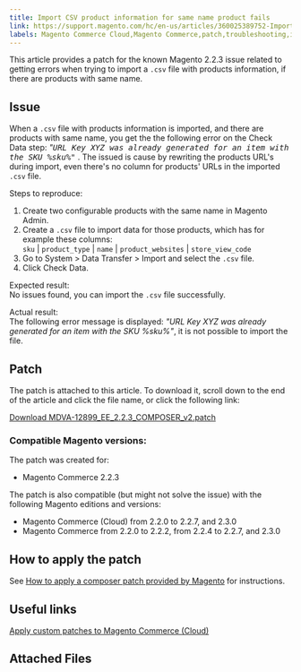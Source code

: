 ```yaml
---
title: Import CSV product information for same name product fails
link: https://support.magento.com/hc/en-us/articles/360025389752-Import-CSV-product-information-for-same-name-product-fails
labels: Magento Commerce Cloud,Magento Commerce,patch,troubleshooting,import,known issues,2.2.3
---
```


<p>This article provides a patch for the known Magento 2.2.3 issue related to getting errors when trying to import a <code>.csv</code> file with products information, if there are products with same name.</p>
<h2>Issue</h2>
<p>When a <code>.csv</code> file with products information is imported, and there are products with same name, you get the the following error on the Check Data step: <em>"<tt>URL Key XYZ was already generated for an item with the SKU %sku%"</tt></em> . The issued is cause by rewriting the products URL's during import, even there's no column for products' URLs in the imported <code>.csv</code> file.</p>
<p>Steps to reproduce:</p>
<ol>
<li>Create two configurable products with the same name in Magento Admin.</li>
<li>Create a <code>.csv</code> file to import data for those products, which has for example these columns:<br/> <code>sku</code> | <code>product_type</code> | <code>name</code> | <code>product_websites</code> | <code>store_view_code</code>
</li>
<li>Go to System &gt; Data Transfer &gt; Import and select the <code>.csv</code> file.</li>
<li>Click Check Data.</li>
</ol>
<p>Expected result:<br/> No issues found, you can import the <code>.csv</code> file successfully.</p>
<p>Actual result:<br/> The following error message is displayed: <em>"URL Key XYZ was already generated for an item with the SKU %sku%"</em>, it is not possible to import the file.</p>
<h2>Patch</h2>
<p>The patch is attached to this article. To download it, scroll down to the end of the article and click the file name, or click the following link:</p>
<p><a href="https://support.magento.com/hc/en-us/article_attachments/360024448232/MDVA-12899_EE_2.2.3_COMPOSER_v2.patch">Download MDVA-12899_EE_2.2.3_COMPOSER_v2.patch</a></p>
<h3>Compatible Magento versions:</h3>
<p>The patch was created for:</p>
<ul>
<li>Magento Commerce 2.2.3</li>
</ul>
<p>The patch is also compatible (but might not solve the issue) with the following Magento editions and versions:</p>
<ul>
<li>Magento Commerce (Cloud) from 2.2.0 to 2.2.7, and 2.3.0</li>
<li>Magento Commerce from 2.2.0 to 2.2.2, from 2.2.4 to 2.2.7, and 2.3.0</li>
</ul>
<h2>How to apply the patch</h2>
<p>See <a href="https://support.magento.com/hc/en-us/articles/360028367731">How to apply a composer patch provided by Magento</a> for instructions.</p>
<h2>Useful links</h2>
<p><a href="https://devdocs.magento.com/guides/v2.3/cloud/project/project-patch.html">Apply custom patches to Magento Commerce (Cloud)</a></p>
<h2>Attached Files</h2>